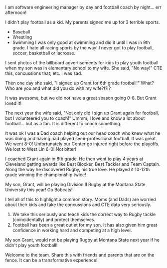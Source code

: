 I am software engineering manager by day and football coach by night... err afternoon! 

I didn't play football as a kid. My parents signed me up for 3 terrible sports.
- Baseball
- Wrestling
- Swimming
I was only good at swimming and did it until I was in 9th grade. I hate all racing sports by the way! I never got to play football, soccer, basketball or lacrosse.

I sent photos of the billboard advertisements for kids to play youth football when my son was in elementary school to my wife.  She said, "No way!" CTE this, concussions that, etc. I was sad.

Then one day she said, "I signed up Grant for 6th grade football!"  What? Who are you and what did you do with my wife?!?!?

It was awesome, but we did not have a great season going 0-8. But Grant loved it!

The next year the wife said, "Not only did I sign up Grant again for football, but I volunteered you to coach!"  Ummm, I love and know a lot about football... but as a fan.  It is different to coach something.

It was ok I was a Dad coach helping out our head coach who knew what he was doing and having had played semi-professional football.  It was great. We went 8-0!  Unfortunately our Center go injured right before the playoffs. We lost to West Lin 6-0!  Not bitter!

I coached Grant again in 8th grade. He then went to play 4 years at Cleveland getting awards like Best Blocker, Best Tackler and Team Captain. Along the way he discovered Rugby, his true love. He played it 10-12th grade winning the championship twice!

My son, Grant, will be playing Division II Rugby at the Montana State University this year! Go Bobcats!

I tell all of this to highlight a common story. Moms (and Dads) are worried about their kids and take the concussions and CTE data very seriously.
1. We take this seriously and teach kids the correct way to Rugby tackle (coincidentally) and protect themselves.
2. Football has been a great outlet for my son. It has also given him great confidence in working hard and competing at a high level. 

My son Grant, would not be playing Rugby at Montana State next year if he didn't play youth football!

Welcome to the team. Share this with friends and parents that are on the fence. It can be a transformative experience!